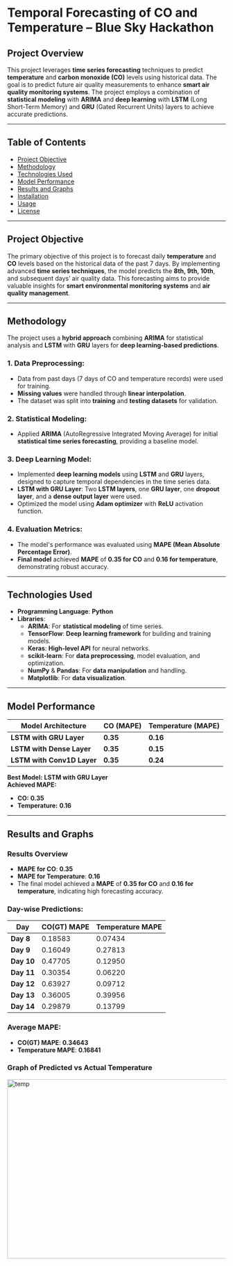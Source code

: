 # **Temporal Forecasting of CO and Temperature – Blue Sky Hackathon**

## **Project Overview**

This project leverages **time series forecasting** techniques to predict **temperature** and **carbon monoxide (CO)** levels using historical data. The goal is to predict future air quality measurements to enhance **smart air quality monitoring systems**. The project employs a combination of **statistical modeling** with **ARIMA** and **deep learning** with **LSTM** (Long Short-Term Memory) and **GRU** (Gated Recurrent Units) layers to achieve accurate predictions.

---

## **Table of Contents**

- [Project Objective](#project-objective)
- [Methodology](#methodology)
- [Technologies Used](#technologies-used)
- [Model Performance](#model-performance)
- [Results and Graphs](#results-and-graphs)
- [Installation](#installation)
- [Usage](#usage)
- [License](#license)

---

## **Project Objective**

The primary objective of this project is to forecast daily **temperature** and **CO** levels based on the historical data of the past 7 days. By implementing advanced **time series techniques**, the model predicts the **8th, 9th, 10th**, and subsequent days’ air quality data. This forecasting aims to provide valuable insights for **smart environmental monitoring systems** and **air quality management**.

---

## **Methodology**

The project uses a **hybrid approach** combining **ARIMA** for statistical analysis and **LSTM** with **GRU** layers for **deep learning-based predictions**.

### **1. Data Preprocessing:**
   - Data from past days (7 days of CO and temperature records) were used for training.
   - **Missing values** were handled through **linear interpolation**.
   - The dataset was split into **training** and **testing datasets** for validation.

### **2. Statistical Modeling:**
   - Applied **ARIMA** (AutoRegressive Integrated Moving Average) for initial **statistical time series forecasting**, providing a baseline model.

### **3. Deep Learning Model:**
   - Implemented **deep learning models** using **LSTM** and **GRU** layers, designed to capture temporal dependencies in the time series data.
   - **LSTM with GRU Layer**: Two **LSTM layers**, one **GRU layer**, one **dropout layer**, and a **dense output layer** were used.
   - Optimized the model using **Adam optimizer** with **ReLU** activation function.

### **4. Evaluation Metrics:**
   - The model's performance was evaluated using **MAPE (Mean Absolute Percentage Error)**.
   - **Final model** achieved **MAPE** of **0.35 for CO** and **0.16 for temperature**, demonstrating robust accuracy.

---

## **Technologies Used**

- **Programming Language**: **Python**
- **Libraries**:
  - **ARIMA**: For **statistical modeling** of time series.
  - **TensorFlow**: **Deep learning framework** for building and training models.
  - **Keras**: **High-level API** for neural networks.
  - **scikit-learn**: For **data preprocessing**, model evaluation, and optimization.
  - **NumPy** & **Pandas**: For **data manipulation** and handling.
  - **Matplotlib**: For **data visualization**.

---

## **Model Performance**

| **Model Architecture**      | **CO (MAPE)** | **Temperature (MAPE)** |
|-----------------------------|---------------|------------------------|
| **LSTM with GRU Layer**      | **0.35**      | **0.16**               |
| **LSTM with Dense Layer**    | **0.35**      | **0.15**               |
| **LSTM with Conv1D Layer**   | **0.35**      | **0.24**               |

**Best Model:** **LSTM with GRU Layer**  
**Achieved MAPE:**  
- **CO:** **0.35**  
- **Temperature:** **0.16**

---

## **Results and Graphs**

### **Results Overview**

- **MAPE for CO**: **0.35**
- **MAPE for Temperature**: **0.16**
- The final model achieved a **MAPE** of **0.35 for CO** and **0.16 for temperature**, indicating high forecasting accuracy.

### **Day-wise Predictions:**

| **Day** | **CO(GT) MAPE** | **Temperature MAPE** |
|---------|-----------------|----------------------|
| **Day 8** | 0.18583         | 0.07434              |
| **Day 9** | 0.16049         | 0.27813              |
| **Day 10** | 0.47705        | 0.12950              |
| **Day 11** | 0.30354        | 0.06220              |
| **Day 12** | 0.63927        | 0.09712              |
| **Day 13** | 0.36005        | 0.39956              |
| **Day 14** | 0.29879        | 0.13799              |

### **Average MAPE:**

- **CO(GT) MAPE**: **0.34643**
- **Temperature MAPE**: **0.16841**

### **Graph of Predicted vs Actual Temperature**
<img width="785" height="413" alt="temp" src="https://github.com/user-attachments/assets/8b9cee95-6bf2-4c71-b1c1-d9fb1fde63fa" />

